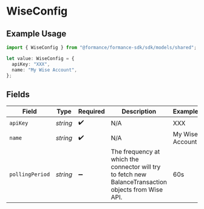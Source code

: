 # WiseConfig

## Example Usage

```typescript
import { WiseConfig } from "@formance/formance-sdk/sdk/models/shared";

let value: WiseConfig = {
  apiKey: "XXX",
  name: "My Wise Account",
};
```

## Fields

| Field                                                                                                 | Type                                                                                                  | Required                                                                                              | Description                                                                                           | Example                                                                                               |
| ----------------------------------------------------------------------------------------------------- | ----------------------------------------------------------------------------------------------------- | ----------------------------------------------------------------------------------------------------- | ----------------------------------------------------------------------------------------------------- | ----------------------------------------------------------------------------------------------------- |
| `apiKey`                                                                                              | *string*                                                                                              | :heavy_check_mark:                                                                                    | N/A                                                                                                   | XXX                                                                                                   |
| `name`                                                                                                | *string*                                                                                              | :heavy_check_mark:                                                                                    | N/A                                                                                                   | My Wise Account                                                                                       |
| `pollingPeriod`                                                                                       | *string*                                                                                              | :heavy_minus_sign:                                                                                    | The frequency at which the connector will try to fetch new BalanceTransaction objects from Wise API.<br/> | 60s                                                                                                   |